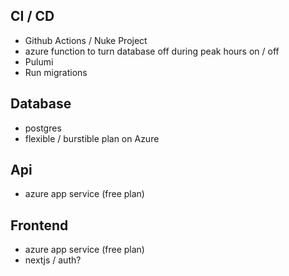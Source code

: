 ## CI / CD 
- Github Actions / Nuke Project
- azure function to turn database off during peak hours on / off
- Pulumi
- Run migrations

## Database
- postgres 
- flexible / burstible plan on Azure

## Api
- azure app service (free plan)

## Frontend
- azure app service (free plan)
- nextjs / auth?
